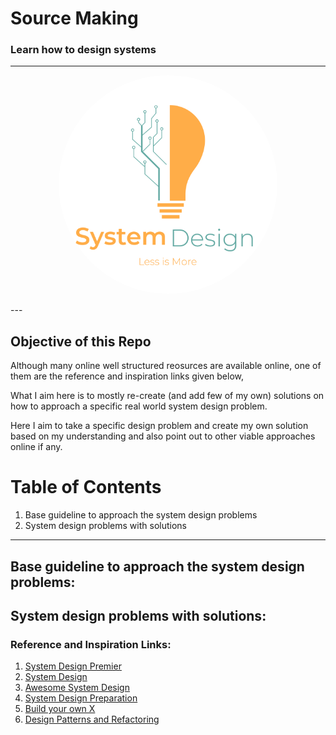 # Source Making
### Learn how to design systems

---
<p align="center">
  <img src="system_design_logo.png" width="350" style="border-radius:50%" title="System Design" alt="system-design-logo">
</p>
---

## Objective of this Repo
Although many online well structured reosurces are available online, one of them are the reference and inspiration links given below, 

What I aim here is to mostly re-create (and add few of my own) solutions on how to approach a specific real world system design problem.

Here I aim to take a specific design problem and create my own solution based on my understanding and also point out to other viable approaches online if any.

# Table of Contents
1. Base guideline to approach the system design problems
2. System design problems with solutions
---

## Base guideline to approach the system design problems:

## System design problems with solutions:




### Reference and Inspiration Links:
1. [System Design Premier](https://github.com/donnemartin/system-design-primer)
2. [System Design](https://github.com/codersguild/System-Design)
3. [Awesome System Design](https://github.com/madd86/awesome-system-design)
4. [System Design Preparation](https://github.com/shashank88/system_design)
5. [Build your own X](https://github.com/danistefanovic/build-your-own-x)
6. [Design Patterns and Refactoring](https://sourcemaking.com/)


